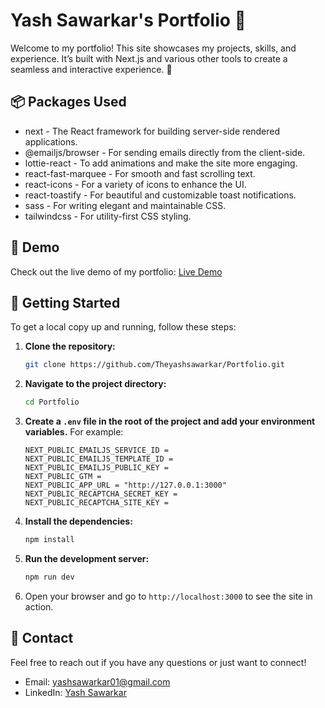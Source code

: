 # Yash Sawarkar's Portfolio 🌟
  Welcome to my portfolio! This site showcases my projects, skills, and experience. It’s built with Next.js and various other tools to create a seamless and interactive experience. 🚀

## 📦 Packages Used
  - next - The React framework for building server-side rendered applications.
  - @emailjs/browser - For sending emails directly from the client-side.
  - lottie-react - To add animations and make the site more engaging.
  - react-fast-marquee - For smooth and fast scrolling text.
  - react-icons - For a variety of icons to enhance the UI.
  - react-toastify - For beautiful and customizable toast notifications.
  - sass - For writing elegant and maintainable CSS.
  - tailwindcss - For utility-first CSS styling.

## 🔗 Demo

Check out the live demo of my portfolio: [Live Demo](https://yash-sawarkar-portfolio.vercel.app/)

## 🚀 Getting Started

To get a local copy up and running, follow these steps:

1. **Clone the repository:**
    ```bash
    git clone https://github.com/Theyashsawarkar/Portfolio.git
    ```

2. **Navigate to the project directory:**
    ```bash
    cd Portfolio
    ```

3. **Create a `.env` file in the root of the project and add your environment variables.**
   For example:
    ```env
    NEXT_PUBLIC_EMAILJS_SERVICE_ID = 
    NEXT_PUBLIC_EMAILJS_TEMPLATE_ID =
    NEXT_PUBLIC_EMAILJS_PUBLIC_KEY =
    NEXT_PUBLIC_GTM = 
    NEXT_PUBLIC_APP_URL = "http://127.0.0.1:3000"
    NEXT_PUBLIC_RECAPTCHA_SECRET_KEY = 
    NEXT_PUBLIC_RECAPTCHA_SITE_KEY =
    ```

4. **Install the dependencies:**
    ```bash
    npm install
    ```

5. **Run the development server:**
    ```bash
    npm run dev
    ```

  6. Open your browser and go to `http://localhost:3000` to see the site in action.

## 📧 Contact

Feel free to reach out if you have any questions or just want to connect!

- Email: [yashsawarkar01@gmail.com](mailto:yashsawarkar01@gmail.com)
- LinkedIn: [Yash Sawarkar](https://www.linkedin.com/in/theyashsawarkar/)

